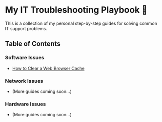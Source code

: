 # My IT Troubleshooting Playbook 📒

This is a collection of my personal step-by-step guides for solving common IT support problems.

## Table of Contents

### Software Issues
* [How to Clear a Web Browser Cache](./how-to-clear-browser-cache.md)

### Network Issues
* (More guides coming soon...)

### Hardware Issues
* (More guides coming soon...)
